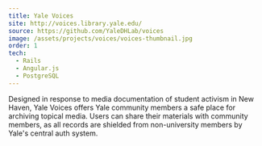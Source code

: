 ```yaml
---
title: Yale Voices
site: http://voices.library.yale.edu/
source: https://github.com/YaleDHLab/voices
image: /assets/projects/voices/voices-thumbnail.jpg
order: 1
tech:
  - Rails
  - Angular.js
  - PostgreSQL
---
```


Designed in response to media documentation of student activism in New Haven, Yale Voices offers Yale community members a safe place for archiving topical media. Users can share their materials with community members, as all records are shielded from non-university members by Yale's central auth system.  